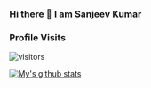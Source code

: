 ### Hi there 👋 I am Sanjeev Kumar

### Profile Visits
![visitors](https://visitor-badge.glitch.me/badge?page_id=sanjeev8386)

[![My's github stats](https://github-readme-stats.vercel.app/api?username=sanjeev8386&count_private=true&show_icons=true&theme=radical&hide_rank=false)](https://github.com/anuraghazra/github-readme-stats)

<!--START_SECTION:waka-->

<!--END_SECTION:waka-->

<!--
**sanjeev8386/sanjeev8386** is a ✨ _special_ ✨ repository because its `README.md` (this file) appears on your GitHub profile.

Here are some ideas to get you started:

- 🔭 I’m currently working on ...
- 🌱 I’m currently learning ...
- 👯 I’m looking to collaborate on ...
- 🤔 I’m looking for help with ...
- 💬 Ask me about ...
- 📫 How to reach me: ...
- 😄 Pronouns: ...
- ⚡ Fun fact: ...
-->

